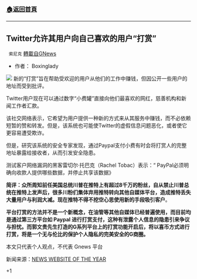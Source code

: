 ###  [:house:返回首頁](https://github.com/ourhimalayas/txt)
---

## Twitter允许其用户向自己喜欢的用户“打赏”
` 索尼克` [轉載自GNews](https://gnews.org/zh-hans/1194186/)

- 作者： Boxinglady

![]()![](https://gnews.org/wp-content/uploads/2021/05/smartphone-586944_1920.jpg)
新的“打赏”旨在帮助受欢迎的用户从他们的工作中赚钱，但因公开一些用户的地址而受到批评。

Twitter用户现在可以通过数字“小费罐”直接向他们最喜欢的网红，慈善机构和新闻工作者汇款。

该社交网络表示，它希望为用户提供一种新的方式来从其服务中赚钱，而不必依赖短暂的赞和转发。但是，该系统也可能使Twitter的虚假信息问题恶化，或者使它更容易遭受欺诈。

但是，研究该系统的安全专家发现，通过Paypal支付小费有时会将打赏人的完整地址暴露给接收者，从而引发安全隐患。

测试客户网络漏洞的黑客雷切尔·托巴克（Rachel Tobac）表示：“ PayPal必须明确向收款人提供哪些数据，并停止共享该数据》

**简评：众所周知前任美国总统川普在推特上有超过8千万的粉丝，自从禁止川普总统在推特上发声后，很多川粉们集体弃用推特转向其他自媒体平台，造成推特丢失大量用户与利润大减。现在推特不得不挖空心思使用新的手段吸引客户**。

**平台打赏的方法并不是一个新概念，在油管等其他自媒体已经普遍使用，而目前均是通过第三方平台如 Paypal 进行打赏支付，这种有泄露个人信息的隐患引来争议与担忧。而郭文贵先生打造的G系列平台上的打赏功能开启后，将以喜币方式进行打赏，将是一个无与伦比的保护个人隐私的完美安全的G商圈。**

本文只代表个人观点，不代表 Gnews 平台

新闻来源：[NEWS WEBSITE OF THE YEAR](https://www.telegraph.co.uk/technology/2021/05/06/twitter-users-send-cash-tips-favourite-users/)

+1
